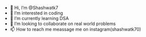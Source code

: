 - 👋 Hi, I’m @Shashwatk7
- 👀 I’m interested in coding
- 🌱 I’m currently learning DSA
- 💞️ I’m looking to collaborate on real world problems
- 📫 How to reach me meassage me on instagram(shashwatk70)

<!---
Shashwatk7/Shashwatk7 is a ✨ special ✨ repository because its `README.md` (this file) appears on your GitHub profile.
You can click the Preview link to take a look at your changes.
--->
